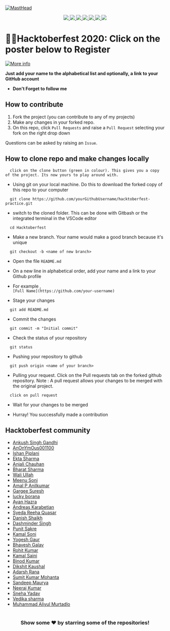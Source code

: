 [![MastHead](https://raw.githubusercontent.com/ankushsinghgandhi/template-project-repo/main/header.jpg)](https://ankushsinghgandhi.github.io)
<p align="center">
  <a href="https://ankushsinghgandhi.github.io">
    <img src="https://img.shields.io/badge/Website-3b5998?style=flat-square&logo=google-chrome&logoColor=white" />
  </a>
  <a href="http://twitter.com/ankushsgandhi">
    <img src="https://img.shields.io/badge/-Twitter-blue?style=flat-square&logo=twitter&logoColor=white" />
  </a>
   <a href="https://www.linkedin.com/in/ankush-singh-gandhi-2487771aa/">
    <img src="https://img.shields.io/badge/-LinkedIn-0e76a8?style=flat-square&logo=Linkedin&logoColor=white" />
  </a>
  <a href="https://dev.to/@ankushsinghgandhi">
    <img src="https://img.shields.io/badge/-Dev.to-grey?style=flat-square&logo=dev.to&logoColor=white"/>
  </a>
  <a href="https://stackoverflow.com/users/13790266/ankush-singh">
    <img src="https://img.shields.io/badge/-Stackoverflow-orange?style=flat-square&logo=stackoverflow&logoColor=white"/>
  </a>
  <a href="https://leetcode.com/ankushsinghgandhi/">
    <img src="https://img.shields.io/badge/-Leetcode-yellow?style=flat-square&logo=Leetcode&logoColor=white"/>
  </a>
    <a href="https://www.hackerrank.com/ankushsgandhi">
    <img src="https://img.shields.io/badge/-HackerRank-green?style=flat-square&logo=Hackerrank&logoColor=white"/>
  </a>
  
</p>


# 👨‍💻Hacktoberfest 2020: Click on the poster below to Register

[![More info](https://hacktoberfest.digitalocean.com/og-hf-teaser.png)](https://hacktoberfest.digitalocean.com/)

**Just add your name to the alphabetical list and optionally, a link to your GitHub account**

- **Don't Forget to follow me**

## How to contribute

1. Fork the project (you can contribute to any of my projects)
2. Make any changes in your forked repo.
3. On this repo, click `Pull Requests` and raise a `Pull Request` selecting your fork on the right drop down

Questions can be asked by raising an `Issue`.

## How to clone repo and make changes locally

```
  click on the clone button (green in colour). This gives you a copy of the project. Its now yours to play around with.
```

- Using git on your local machine. Do this to download the forked copy of this repo to your computer

```
  git clone https://github.com/yourGithubUsername/hacktoberfest-practice.git
```

- switch to the cloned folder. This can be done with Gitbash or the integrated terminal in the VSCode editor

```
  cd Hacktoberfest
```

- Make a new branch. Your name would make a good branch because it's unique

```
  git checkout -b <name of new branch>
```

- Open the file `README.md`

- On a new line in alphabetical order, add your name and a link to your Github profile

- For example ,  
  `[Full Name](https://github.com/your-username)`

- Stage your changes

```
  git add README.md
```

- Commit the changes

```
  git commit -m "Initial commit"
```

- Check the status of your repository

```
  git status
```

- Pushing your repository to github

```
  git push origin <name of your branch>
```

- Pulling your request. Click on the Pull requests tab on the forked github repository.
  Note : A pull request allows your changes to be merged with the original project.

```
  click on pull request
```

- Wait for your changes to be merged

- Hurray! You successfully made a contribution

## Hacktoberfest community

- [Ankush Singh Gandhi](https://github.com/ankushsinghgandhi)
- [AnOnYmOus001100](https://github.com/AnOnYmOus001100)
- [Ishan Piplani](https://github.com/ISHANPIPLANI5)
- [Ekta Sharma](https://github.com/ektasharma28)
- [Anjali Chauhan](https://github.com/anjali1102)
- [Bharat Sharma](https://github.com/heybharatt)
- [Wali Ullah](https://github.com/SABERGLOW)
- [Meenu Soni](https://github.com/heymeenu)
- [Amal P Anilkumar](https://github.com/Meth-Head)
- [Gargee Suresh](https://github.com/gargeesuresh)
- [lucky borana](https://github.com/luckyborana)
- [Ayan Hazra](https://github.com/jesus7110)
- [Andreas Karabetian](https://github.com/adreaskar)
- [Syeda Reeha Quasar](https://github.com/syedareehaquasar)
- [Danish Shaikh](https://github.com/SMD-1)
- [Dashminder Singh](https://github.com/Dashminder-Singh)
- [Punit Sakre](https://github.com/punitsakre23)
- [Kamal Soni](https://github.com/heykamal)
- [Yogesh Gaur](https://github.com/imyogeshgaur)
- [Bhavesh Galav](https://github.com/BhaveshGalav)
- [Rohit Kumar](https://github.com/rohitkumar2222)
- [Kamal Saini](https://github.com/kamalsaini21)
- [Binod Kumar](https://github.com/Binod0408)
- [Dikshit Kaushal](https://github.com/dikshitkaushal)
- [Adarsh Rana](https://github.com/adarshrana205)
- [Sumit Kumar Mohanta](https://github.com/SumitkumarMohanta)
- [Sandeep Maurya](https://github.com/sandeep332001)
- [Neeraj Kumar](https://github.com/nerojaiswal)
- [Sneha Yadav](https://github.com/iamhardcoder)
- [Vedika sharma](https://github.com/vedika12)
- [Muhammad Aliyul Murtadlo](https://github.com/mmdiyul)


#

<div align="center">

### Show some ❤️ by starring some of the repositories!

</div>

